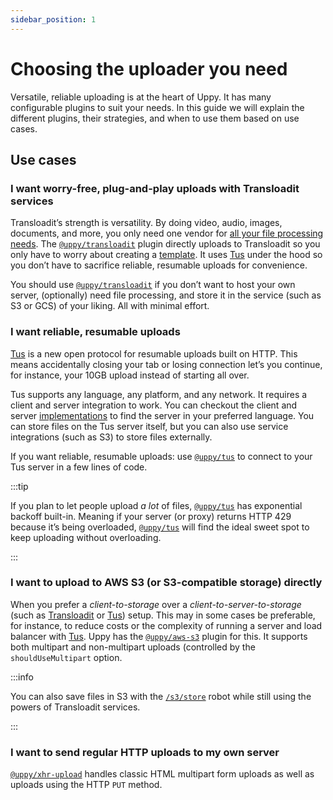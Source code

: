 ```yaml
---
sidebar_position: 1
---
```


# Choosing the uploader you need

Versatile, reliable uploading is at the heart of Uppy. It has many configurable
plugins to suit your needs. In this guide we will explain the different plugins,
their strategies, and when to use them based on use cases.

## Use cases

### I want worry-free, plug-and-play uploads with Transloadit services

Transloadit’s strength is versatility. By doing video, audio, images, documents,
and more, you only need one vendor for [all your file processing
needs][transloadit-services]. The [`@uppy/transloadit`][] plugin directly
uploads to Transloadit so you only have to worry about creating a
[template][transloadit-concepts]. It uses
[Tus](#i-want-reliable-resumable-uploads) under the hood so you don’t have to
sacrifice reliable, resumable uploads for convenience.

You should use [`@uppy/transloadit`][] if you don’t want to host your own
server, (optionally) need file processing, and store it in the service (such as
S3 or GCS) of your liking. All with minimal effort.

### I want reliable, resumable uploads

[Tus][tus] is a new open protocol for resumable uploads built on HTTP. This
means accidentally closing your tab or losing connection let’s you continue, for
instance, your 10GB upload instead of starting all over.

Tus supports any language, any platform, and any network. It requires a client
and server integration to work. You can checkout the client and server
[implementations][tus-implementations] to find the server in your preferred
language. You can store files on the Tus server itself, but you can also use
service integrations (such as S3) to store files externally.

If you want reliable, resumable uploads: use [`@uppy/tus`][] to connect to your
Tus server in a few lines of code.

:::tip

If you plan to let people upload _a lot_ of files, [`@uppy/tus`][] has
exponential backoff built-in. Meaning if your server (or proxy) returns HTTP 429
because it’s being overloaded, [`@uppy/tus`][] will find the ideal sweet spot to
keep uploading without overloading.

:::

### I want to upload to AWS S3 (or S3-compatible storage) directly

When you prefer a _client-to-storage_ over a _client-to-server-to-storage_ (such
as [Transloadit](/docs/transloadit) or [Tus](/docs/tus)) setup. This may in some
cases be preferable, for instance, to reduce costs or the complexity of running
a server and load balancer with [Tus](/docs/tus). Uppy has the
[`@uppy/aws-s3`][] plugin for this. It supports both multipart and non-multipart
uploads (controlled by the `shouldUseMultipart` option.

:::info

You can also save files in S3 with the [`/s3/store`][s3-robot] robot while still
using the powers of Transloadit services.

:::

### I want to send regular HTTP uploads to my own server

[`@uppy/xhr-upload`][] handles classic HTML multipart form uploads as well as
uploads using the HTTP `PUT` method.

[s3-robot]: https://transloadit.com/services/file-exporting/s3-store/
[transloadit-services]: https://transloadit.com/services/
[transloadit-concepts]: https://transloadit.com/docs/getting-started/concepts/
[`@uppy/transloadit`]: /docs/transloadit
[`@uppy/tus`]: /docs/tus
[`@uppy/aws-s3`]: /docs/aws-s3-multipart
[`@uppy/xhr-upload`]: /docs/xhr-upload
[tus]: https://tus.io/
[tus-implementations]: https://tus.io/implementations.html
